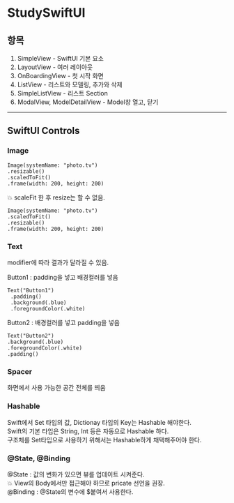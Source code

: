 # StudySwiftUI

## 항목
1. SimpleView - SwiftUI 기본 요소
2. LayoutView - 여러 레이아웃
3. OnBoardingView - 첫 시작 화면
4. ListView - 리스트와 모델링, 추가와 삭제
5. SimpleListView - 리스트 Section
6. ModalView, ModelDetailView - Model창 열고, 닫기
 

---

## SwiftUI Controls

### Image
    Image(systemName: "photo.tv")
    .resizable()
    .scaledToFit()
    .frame(width: 200, height: 200)
            
:collision: scaleFit 한 후 resize는 할 수 없음.

    Image(systemName: "photo.tv")
    .scaledToFit()
    .resizable()
    .frame(width: 200, height: 200)

### Text
modifier에 따라 결과가 달라질 수 있음.

Button1 : padding을 넣고 배경컬러를 넣음

    Text("Button1")
     .padding()
     .background(.blue)
     .foregroundColor(.white)

Button2 : 배경컬러를 넣고 padding을 넣음
    
    Text("Button2")
    .background(.blue)
    .foregroundColor(.white)
    .padding()

### Spacer
화면에서 사용 가능한 공간 전체를 띄움

### Hashable
Swift에서 Set 타입의 값, Dictionay 타입의 Key는 Hashable 해야한다.  
Swift의 기본 타입은 String, Int 등은 자동으로 Hashable 하다.  
구조체를 Set타입으로 사용하기 위해서는 Hashable하게 채택해주어야 한다.  

### @State, @Binding
@State : 값의 변화가 있으면 뷰를 업데이트 시켜준다.  
:collision: View의 Body에서만 접근해야 하므로 pricate 선언을 권장.  
@Binding : @State의 변수에 $붙여서 사용한다.  



